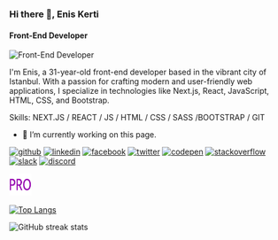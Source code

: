 ### Hi there 👋, Enis Kerti
#### Front-End Developer
![Front-End Developer](https://media.licdn.com/dms/image/D4D16AQE7oRi8K0AQBQ/profile-displaybackgroundimage-shrink_350_1400/0/1707167146187?e=1714003200&v=beta&t=FWN0_GNffkQ44j-1x25sY6fiR1UOySPfblsxSMbrINU)

I'm Enis, a 31-year-old front-end developer based in the vibrant city of Istanbul. With a passion for crafting modern and user-friendly web applications, I specialize in technologies like Next.js, React, JavaScript, HTML, CSS, and Bootstrap.

Skills: NEXT.JS / REACT / JS / HTML / CSS /  SASS  /BOOTSTRAP / GIT 

- 🔭 I’m currently working on this page. 


[<img src='https://cdn.jsdelivr.net/npm/simple-icons@3.0.1/icons/github.svg' alt='github' height='40'>](https://github.com/eniskrt)  [<img src='https://cdn.jsdelivr.net/npm/simple-icons@3.0.1/icons/linkedin.svg' alt='linkedin' height='40'>](https://www.linkedin.com/in/enis-kerti-17b358284/)  [<img src='https://cdn.jsdelivr.net/npm/simple-icons@3.0.1/icons/facebook.svg' alt='facebook' height='40'>](https://www.facebook.com/https://www.facebook.com/enis.kerti.3/?locale=tr_TR)  [<img src='https://cdn.jsdelivr.net/npm/simple-icons@3.0.1/icons/twitter.svg' alt='twitter' height='40'>](https://twitter.com/https://twitter.com/enskerti)  [<img src='https://cdn.jsdelivr.net/npm/simple-icons@3.0.1/icons/codepen.svg' alt='codepen' height='40'>](https://codepen.io/https://codepen.io/Enis-Kerti)  [<img src='https://cdn.jsdelivr.net/npm/simple-icons@3.0.1/icons/stackoverflow.svg' alt='stackoverflow' height='40'>](https://stackoverflow.com/users/https://stackoverflow.com/users/22468028/enis-kerti)  [<img src='https://cdn.jsdelivr.net/npm/simple-icons@3.0.1/icons/slack.svg' alt='slack' height='40'>](https://techproedalumnitr.slack.com/team/U06EVFTK39U)  [<img src='https://cdn.jsdelivr.net/npm/simple-icons@3.0.1/icons/discord.svg' alt='discord' height='40'>](enis0723)  

<a href='https://github.com/pricing'><img src='https://raw.githubusercontent.com/acervenky/animated-github-badges/master/assets/pro.gif' width='40' height='40'></a> 

[![Top Langs](https://github-readme-stats.vercel.app/api/top-langs/?username=eniskrt)](https://github.com/anuraghazra/github-readme-stats)

![GitHub streak stats](https://streak-stats.demolab.com/?user=eniskrt)  

